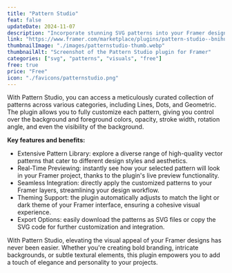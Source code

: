 ```yaml
---
title: "Pattern Studio"
feat: false
updateDate: 2024-11-07
description: "Incorporate stunning SVG patterns into your Framer designs"
link: "https://www.framer.com/marketplace/plugins/pattern-studio--bnihurxofcnd4q4bxk27vvnn8/?via=julesvcode"
thumbnailImage: "./images/patternstudio-thumb.webp"
thumbnailAlt: "Screenshot of the Pattern Studio plugin for Framer"
categories: ["svg", "patterns", "visuals", "free"]
free: true
price: "Free"
icon: "./favicons/patternstudio.png"
---
```


With Pattern Studio, you can access a meticulously curated collection of patterns across various categories, including Lines, Dots, and Geometric. The plugin allows you to fully customize each pattern, giving you control over the background and foreground colors, opacity, stroke width, rotation angle, and even the visibility of the background.

<b>Key features and benefits:</b>

- Extensive Pattern Library: explore a diverse range of high-quality vector patterns that cater to different design styles and aesthetics.
- Real-Time Previewing: instantly see how your selected pattern will look in your Framer project, thanks to the plugin's live preview functionality.
- Seamless Integration: directly apply the customized patterns to your Framer layers, streamlining your design workflow.
- Theming Support: the plugin automatically adjusts to match the light or dark theme of your Framer interface, ensuring a cohesive visual experience.
- Export Options: easily download the patterns as SVG files or copy the SVG code for further customization and integration.

With Pattern Studio, elevating the visual appeal of your Framer designs has never been easier. Whether you're creating bold branding, intricate backgrounds, or subtle textural elements, this plugin empowers you to add a touch of elegance and personality to your projects.
